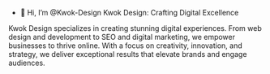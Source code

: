- 👋 Hi, I’m @Kwok-Design
Kwok Design: Crafting Digital Excellence

Kwok Design specializes in creating stunning digital experiences. From web design and development to SEO and digital marketing, we empower businesses to thrive online. 
With a focus on creativity, innovation, and strategy, we deliver exceptional results that elevate brands and engage audiences.

